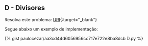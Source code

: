 
## D - Divisores

Resolva este problema:
[URI][uri-2238]{:target="_blank"}

Segue abaixo um exemplo de implementação:

{% gist paulocezar/aa3cd44d6056956cc717e722e8ba8dcb D.py %}

[uri-2238]:		https://www.urionlinejudge.com.br/judge/pt/problems/view/2238

